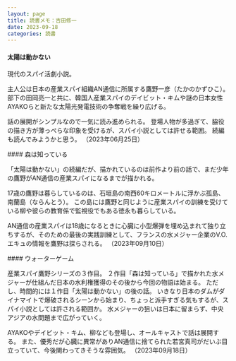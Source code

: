 ```yaml
---
layout: page
title: 読書メモ：吉田修一
date: 2023-09-18
categories: 読書
---
```

#### 太陽は動かない

現代のスパイ活劇小説。

主人公は日本の産業スパイ組織AN通信に所属する鷹野一彦（たかのかずひこ）。
部下の田岡亮一と共に、韓国人産業スパイのデイビット・キムや謎の日本女性AYAKOらと新たな太陽光発電技術の争奪戦を繰り広げる。

話の展開がシンプルなので一気に読み進められる。
登場人物が多過ぎて、脇役の描き方が薄っぺらな印象を受けるが、スパイ小説としては許せる範囲。
続編も読んでみようかと思う。
（2023年06月25日）

<div id="mori"></div>
#### 森は知っている

「太陽は動かない」の続編だが、描かれているのは前作より前の話で、まだ少年の鷹野がAN通信の産業スパイになるまでが描かれる。

17歳の鷹野は暮らしているのは、石垣島の南西60キロメートルに浮かぶ孤島、南蘭島（ならんとう）。
この島には鷹野と同じように産業スパイの訓練を受けている柳や彼らの教育係で監視役でもある徳永も暮らしている。

AN通信の産業スパイは18歳になるときに心臓に小型爆弾を埋め込まれて独り立ちするが、そのための最後の実践訓練として、フランスの水メジャー企業のV.O.エキュの情報を鷹野は探らされる。
（2023年09月10日）

<div id="water"></div>
#### ウォーターゲーム

産業スパイ鷹野シリーズの３作目。
２作目「森は知っている」で描かれた水メジャーが仕組んだ日本の水利権獲得のその後から今回の物語は始まる。
ただし、時間的には１作目「太陽は動かない」の後の話。
いきなり日本のダムがダイナマイトで爆破されるシーンから始まり、ちょっと派手すぎる気もするが、スパイ小説としては許される範囲か。
水メジャーの狙いは日本に留まらず、中央アジアの水問題まで広がっていく。

AYAKOやデイビット・キム、柳なども登場し、オールキャストで話は展開する。
また、優秀だが心臓に異常がありAN通信に捨てられた若宮真司がだいぶ目立っていて、今後関わってきそうな雰囲気。
（2023年09月18日）

